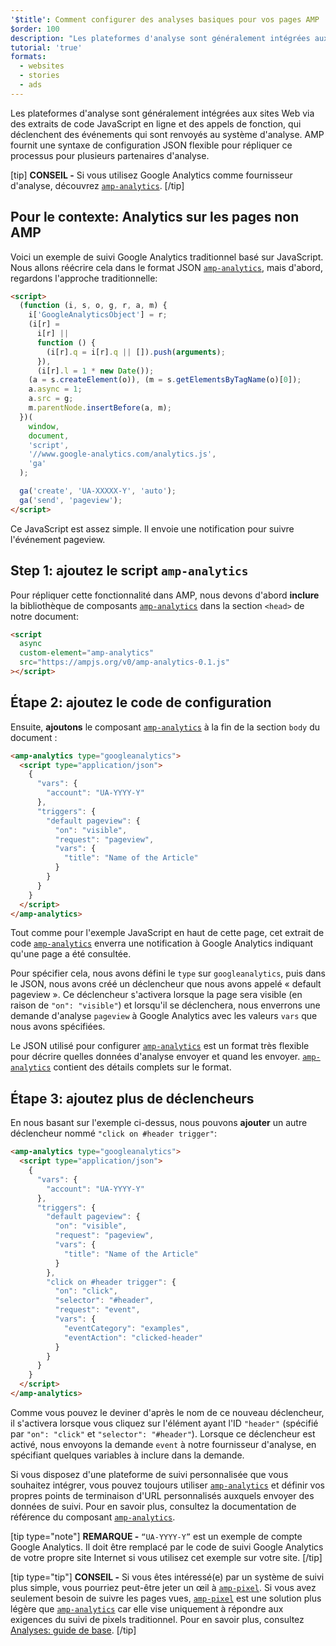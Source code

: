 ```yaml
---
'$title': Comment configurer des analyses basiques pour vos pages AMP
$order: 100
description: "Les plateformes d'analyse sont généralement intégrées aux sites Web via des extraits de code JavaScript en ligne et des appels de fonction, qui déclenchent des événements qui sont renvoyés au système d'analyse."
tutorial: 'true'
formats:
  - websites
  - stories
  - ads
---
```


Les plateformes d'analyse sont généralement intégrées aux sites Web via des extraits de code JavaScript en ligne et des appels de fonction, qui déclenchent des événements qui sont renvoyés au système d'analyse. AMP fournit une syntaxe de configuration JSON flexible pour répliquer ce processus pour plusieurs partenaires d'analyse.

[tip] **CONSEIL -** Si vous utilisez Google Analytics comme fournisseur d'analyse, découvrez [`amp-analytics`](../../../documentation/components/reference/amp-analytics.md). [/tip]

## Pour le contexte: Analytics sur les pages non AMP

Voici un exemple de suivi Google Analytics traditionnel basé sur JavaScript. Nous allons réécrire cela dans le format JSON [`amp-analytics`](../../../documentation/components/reference/amp-analytics.md), mais d'abord, regardons l'approche traditionnelle:

```html
<script>
  (function (i, s, o, g, r, a, m) {
    i['GoogleAnalyticsObject'] = r;
    (i[r] =
      i[r] ||
      function () {
        (i[r].q = i[r].q || []).push(arguments);
      }),
      (i[r].l = 1 * new Date());
    (a = s.createElement(o)), (m = s.getElementsByTagName(o)[0]);
    a.async = 1;
    a.src = g;
    m.parentNode.insertBefore(a, m);
  })(
    window,
    document,
    'script',
    '//www.google-analytics.com/analytics.js',
    'ga'
  );

  ga('create', 'UA-XXXXX-Y', 'auto');
  ga('send', 'pageview');
</script>
```

Ce JavaScript est assez simple. Il envoie une notification pour suivre l'événement pageview.

## Step 1: ajoutez le script `amp-analytics`

Pour répliquer cette fonctionnalité dans AMP, nous devons d'abord **inclure** la bibliothèque de composants [`amp-analytics`](../../../documentation/components/reference/amp-analytics.md) dans la section `<head>` de notre document:

```html
<script
  async
  custom-element="amp-analytics"
  src="https://ampjs.org/v0/amp-analytics-0.1.js"
></script>
```

## Étape 2: ajoutez le code de configuration

Ensuite, **ajoutons** le composant [`amp-analytics`](../../../documentation/components/reference/amp-analytics.md) à la fin de la section `body` du document :

```html
<amp-analytics type="googleanalytics">
  <script type="application/json">
    {
      "vars": {
        "account": "UA-YYYY-Y"
      },
      "triggers": {
        "default pageview": {
          "on": "visible",
          "request": "pageview",
          "vars": {
            "title": "Name of the Article"
          }
        }
      }
    }
  </script>
</amp-analytics>
```

Tout comme pour l'exemple JavaScript en haut de cette page, cet extrait de code [`amp-analytics`](../../../documentation/components/reference/amp-analytics.md) enverra une notification à Google Analytics indiquant qu'une page a été consultée.

Pour spécifier cela, nous avons défini le `type` sur `googleanalytics`, puis dans le JSON, nous avons créé un déclencheur que nous avons appelé « default pageview ». Ce déclencheur s'activera lorsque la page sera visible (en raison de `"on": "visible"`) et lorsqu'il se déclenchera, nous enverrons une demande d'analyse `pageview` à Google Analytics avec les valeurs `vars` que nous avons spécifiées.

Le JSON utilisé pour configurer [`amp-analytics`](../../../documentation/components/reference/amp-analytics.md) est un format très flexible pour décrire quelles données d'analyse envoyer et quand les envoyer. [`amp-analytics`](../../../documentation/components/reference/amp-analytics.md) contient des détails complets sur le format.

## Étape 3: ajoutez plus de déclencheurs

En nous basant sur l'exemple ci-dessus, nous pouvons **ajouter** un autre déclencheur nommé `"click on #header trigger"`:

```html
<amp-analytics type="googleanalytics">
  <script type="application/json">
    {
      "vars": {
        "account": "UA-YYYY-Y"
      },
      "triggers": {
        "default pageview": {
          "on": "visible",
          "request": "pageview",
          "vars": {
            "title": "Name of the Article"
          }
        },
        "click on #header trigger": {
          "on": "click",
          "selector": "#header",
          "request": "event",
          "vars": {
            "eventCategory": "examples",
            "eventAction": "clicked-header"
          }
        }
      }
    }
  </script>
</amp-analytics>
```

Comme vous pouvez le deviner d'après le nom de ce nouveau déclencheur, il s'activera lorsque vous cliquez sur l'élément ayant l'ID `"header"` (spécifié par `"on": "click"` et `"selector": "#header"`). Lorsque ce déclencheur est activé, nous envoyons la demande `event` à notre fournisseur d'analyse, en spécifiant quelques variables à inclure dans la demande.

Si vous disposez d'une plateforme de suivi personnalisée que vous souhaitez intégrer, vous pouvez toujours utiliser [`amp-analytics`](../../../documentation/components/reference/amp-analytics.md) et définir vos propres points de terminaison d'URL personnalisés auxquels envoyer des données de suivi. Pour en savoir plus, consultez la documentation de référence du composant [`amp-analytics`](../../../documentation/components/reference/amp-analytics.md).

[tip type="note"] **REMARQUE -** `“UA-YYYY-Y”` est un exemple de compte Google Analytics. Il doit être remplacé par le code de suivi Google Analytics de votre propre site Internet si vous utilisez cet exemple sur votre site. [/tip]

[tip type="tip"] **CONSEIL -** Si vous êtes intéressé(e) par un système de suivi plus simple, vous pourriez peut-être jeter un œil à [`amp-pixel`](../../../documentation/components/reference/amp-pixel.md). Si vous avez seulement besoin de suivre les pages vues, [`amp-pixel`](../../../documentation/components/reference/amp-pixel.md) est une solution plus légère que [`amp-analytics`](../../../documentation/components/reference/amp-analytics.md) car elle vise uniquement à répondre aux exigences du suivi de pixels traditionnel. Pour en savoir plus, consultez [Analyses: guide de base](../../../documentation/guides-and-tutorials/optimize-measure/configure-analytics/analytics_basics.md). [/tip]
